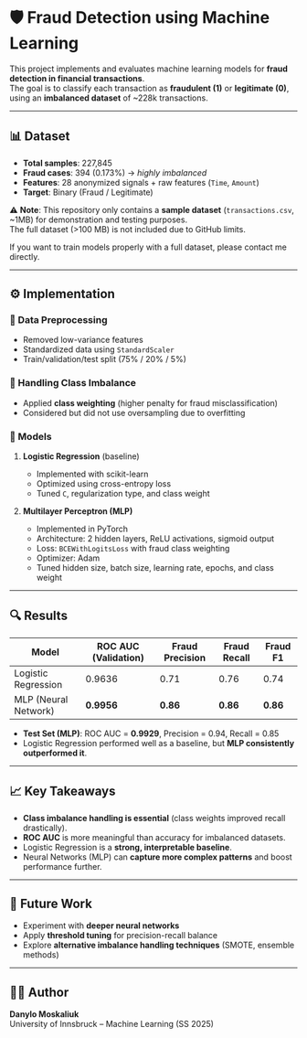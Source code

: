 # 🛡️ Fraud Detection using Machine Learning

This project implements and evaluates machine learning models for **fraud detection in financial transactions**.  
The goal is to classify each transaction as **fraudulent (1)** or **legitimate (0)**, using an **imbalanced dataset** of ~228k transactions.

---

## 📊 Dataset

- **Total samples**: 227,845
- **Fraud cases**: 394 (0.173%) → _highly imbalanced_
- **Features**: 28 anonymized signals + raw features (`Time`, `Amount`)
- **Target**: Binary (Fraud / Legitimate)

⚠️ **Note**: This repository only contains a **sample dataset** (`transactions.csv`, ~1MB) for demonstration and testing purposes.  
The full dataset (>100 MB) is not included due to GitHub limits.

If you want to train models properly with a full dataset, please contact me directly.

---

## ⚙️ Implementation

### 🔹 Data Preprocessing

- Removed low-variance features
- Standardized data using `StandardScaler`
- Train/validation/test split (75% / 20% / 5%)

### 🔹 Handling Class Imbalance

- Applied **class weighting** (higher penalty for fraud misclassification)
- Considered but did not use oversampling due to overfitting

### 🔹 Models

1. **Logistic Regression** (baseline)

   - Implemented with scikit-learn
   - Optimized using cross-entropy loss
   - Tuned `C`, regularization type, and class weight

2. **Multilayer Perceptron (MLP)**
   - Implemented in PyTorch
   - Architecture: 2 hidden layers, ReLU activations, sigmoid output
   - Loss: `BCEWithLogitsLoss` with fraud class weighting
   - Optimizer: Adam
   - Tuned hidden size, batch size, learning rate, epochs, and class weight

---

## 🔍 Results

| Model                | ROC AUC (Validation) | Fraud Precision | Fraud Recall | Fraud F1 |
| -------------------- | -------------------- | --------------- | ------------ | -------- |
| Logistic Regression  | 0.9636               | 0.71            | 0.76         | 0.74     |
| MLP (Neural Network) | **0.9956**           | **0.86**        | **0.86**     | **0.86** |

- **Test Set (MLP)**: ROC AUC = **0.9929**, Precision = 0.94, Recall = 0.85
- Logistic Regression performed well as a baseline, but **MLP consistently outperformed it**.

---

## 📈 Key Takeaways

- **Class imbalance handling is essential** (class weights improved recall drastically).
- **ROC AUC** is more meaningful than accuracy for imbalanced datasets.
- Logistic Regression is a **strong, interpretable baseline**.
- Neural Networks (MLP) can **capture more complex patterns** and boost performance further.

---

## 📌 Future Work

- Experiment with **deeper neural networks**
- Apply **threshold tuning** for precision-recall balance
- Explore **alternative imbalance handling techniques** (SMOTE, ensemble methods)

---

## 🧑‍💻 Author

**Danylo Moskaliuk**  
University of Innsbruck – Machine Learning (SS 2025)
